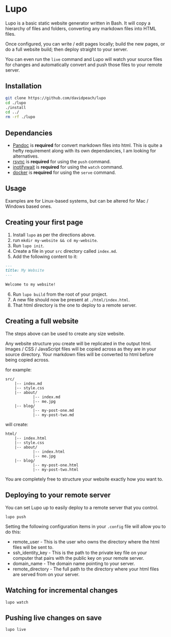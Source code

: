 # Lupo

Lupo is a basic static website generator written in Bash. It will
copy a hierarchy of files and folders, converting any markdown files
into HTML files.

Once configured, you can write / edit pages locally; build the new
pages, or do a full website build; then deploy straight to your server.

You can even run the `live` command and Lupo will watch your source files 
for changes and automatically convert and push those files to your 
remote server.

## Installation
```bash
git clone https://github.com/davidpeach/lupo
cd ./lupo
./install
cd ../
rm -rf ./lupo
```

## Dependancies
- [Pandoc](https://pandoc.org/installing.html) is **required** for convert markdown files into html. This is quite a hefty requirement along with its own dependancies, I am looking for alternatives.
- [rsync](https://rsync.samba.org/) is **required** for using the `push` command.
- [inotifywait](https://man.archlinux.org/man/inotifywait.1) is **required** for using the `watch` command.
- [docker](https://docs.docker.com/engine/install/) is **required** for using the `serve` command.

## Usage

Examples are for Linux-based systems, but can be altered for Mac / Windows based ones.

## Creating your first page
1. Install `lupo` as per the directions above.
2. run `mkdir my-website && cd my-website`.
3. Run `lupo init`.
4. Create a file in your `src` directory called `index.md`.
5. Add the following content to it:
```markdown
---
title: My Website
---

Welcome to my website!
```
6. Run `lupo build` from the root of your project.
7. A new file should now be present at `./html/index.html`.
8. That html directory is the one to deploy to a remote server.

## Creating a full website
The steps above can be used to create any size website.

Any website structure you create will be replicated in the output html.
Images / CSS / JavaScript files will be copied across as they are in your source directory.
Your markdown files will be converted to html before being copied across.

for example:

```
src/
    |-- index.md
    |-- style.css
    |-- about/ 
            |-- index.md
            |-- me.jpg
    |-- blog/
            |-- my-post-one.md
            |-- my-post-two.md
```
will create:
```
html/
    |-- index.html
    |-- style.css
    |-- about/ 
            |-- index.html
            |-- me.jpg
    |-- blog/
            |-- my-post-one.html
            |-- my-post-two.html
```

You are completely free to structure your website exactly how you want to.

## Deploying to your remote server

You can set Lupo up to easily deploy to a remote server that you control.

```
lupo push
```

Setting the following configuration items in your `.config` file will allow you to do this:

- remote_user - This is the user who owns the directory where the html files will be sent to.
- ssh_identity_key - This is the path to the private key file on your computer that pairs with the public key on your remote server.
- domain_name - The domain name pointing to your server.
- remote_directory - The full path to the directory where your html files are served from on your server.

## Watching for incremental changes

```
lupo watch
```

## Pushing live changes on save

```
lupo live
```
